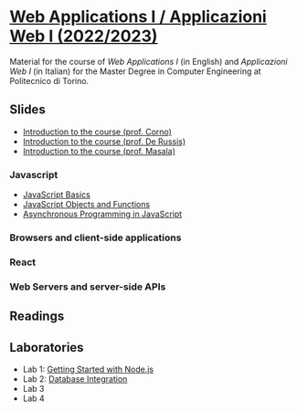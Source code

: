# [Web Applications I / Applicazioni Web I (2022/2023)](https://github.com/polito-WA1-AW1-2023)

Material for the course of _Web Applications I_ (in English) and _Applicazioni Web I_ (in Italian) for the Master Degree in Computer Engineering at Politecnico di Torino.

## Slides

- [Introduction to the course (prof. Corno)](slide/00-intro-2023-WA1-AH.pdf)
- [Introduction to the course (prof. De Russis)](slide/00-intro-2023-WA1-iz.pdf)
- [Introduction to the course (prof. Masala)](slide/00-intro-2023-AW1.pdf)

### Javascript
- [JavaScript Basics](slide/1-01-javascript-basics.pdf)
- [JavaScript Objects and Functions](slide/1-02-javascript-objects-functions.pdf)
- [Asynchronous Programming in JavaScript](slide/1-03-javascript-async-programming.pdf)


### Browsers and client-side applications


### React


### Web Servers and server-side APIs


## Readings


## Laboratories
- Lab 1: [Getting Started with Node.js](./labs/lab01-getting-started-node.pdf)
- Lab 2: [Database Integration](./labs/lab02-node-database.pdf)
- Lab 3
- Lab 4

